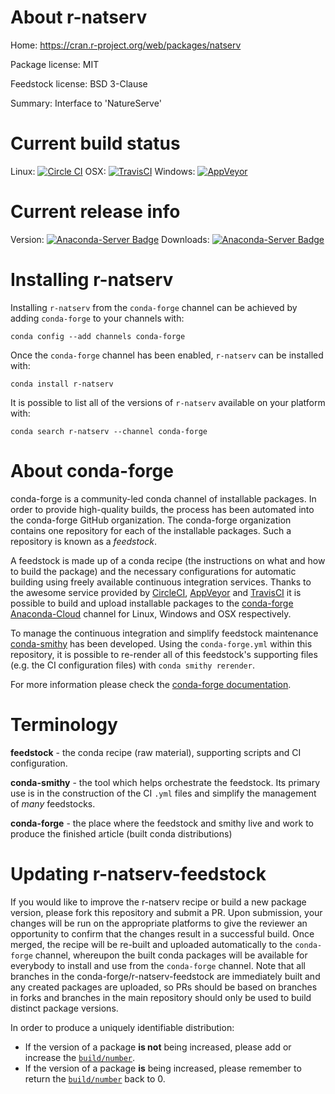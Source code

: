 About r-natserv
===============

Home: https://cran.r-project.org/web/packages/natserv

Package license: MIT

Feedstock license: BSD 3-Clause

Summary: Interface to 'NatureServe'



Current build status
====================

Linux: [![Circle CI](https://circleci.com/gh/conda-forge/r-natserv-feedstock.svg?style=shield)](https://circleci.com/gh/conda-forge/r-natserv-feedstock)
OSX: [![TravisCI](https://travis-ci.org/conda-forge/r-natserv-feedstock.svg?branch=master)](https://travis-ci.org/conda-forge/r-natserv-feedstock)
Windows: [![AppVeyor](https://ci.appveyor.com/api/projects/status/github/conda-forge/r-natserv-feedstock?svg=True)](https://ci.appveyor.com/project/conda-forge/r-natserv-feedstock/branch/master)

Current release info
====================
Version: [![Anaconda-Server Badge](https://anaconda.org/conda-forge/r-natserv/badges/version.svg)](https://anaconda.org/conda-forge/r-natserv)
Downloads: [![Anaconda-Server Badge](https://anaconda.org/conda-forge/r-natserv/badges/downloads.svg)](https://anaconda.org/conda-forge/r-natserv)

Installing r-natserv
====================

Installing `r-natserv` from the `conda-forge` channel can be achieved by adding `conda-forge` to your channels with:

```
conda config --add channels conda-forge
```

Once the `conda-forge` channel has been enabled, `r-natserv` can be installed with:

```
conda install r-natserv
```

It is possible to list all of the versions of `r-natserv` available on your platform with:

```
conda search r-natserv --channel conda-forge
```


About conda-forge
=================

conda-forge is a community-led conda channel of installable packages.
In order to provide high-quality builds, the process has been automated into the
conda-forge GitHub organization. The conda-forge organization contains one repository
for each of the installable packages. Such a repository is known as a *feedstock*.

A feedstock is made up of a conda recipe (the instructions on what and how to build
the package) and the necessary configurations for automatic building using freely
available continuous integration services. Thanks to the awesome service provided by
[CircleCI](https://circleci.com/), [AppVeyor](http://www.appveyor.com/)
and [TravisCI](https://travis-ci.org/) it is possible to build and upload installable
packages to the [conda-forge](https://anaconda.org/conda-forge)
[Anaconda-Cloud](http://docs.anaconda.org/) channel for Linux, Windows and OSX respectively.

To manage the continuous integration and simplify feedstock maintenance
[conda-smithy](http://github.com/conda-forge/conda-smithy) has been developed.
Using the ``conda-forge.yml`` within this repository, it is possible to re-render all of
this feedstock's supporting files (e.g. the CI configuration files) with ``conda smithy rerender``.

For more information please check the [conda-forge documentation](https://conda-forge.org/docs/).

Terminology
===========

**feedstock** - the conda recipe (raw material), supporting scripts and CI configuration.

**conda-smithy** - the tool which helps orchestrate the feedstock.
                   Its primary use is in the construction of the CI ``.yml`` files
                   and simplify the management of *many* feedstocks.

**conda-forge** - the place where the feedstock and smithy live and work to
                  produce the finished article (built conda distributions)


Updating r-natserv-feedstock
============================

If you would like to improve the r-natserv recipe or build a new
package version, please fork this repository and submit a PR. Upon submission,
your changes will be run on the appropriate platforms to give the reviewer an
opportunity to confirm that the changes result in a successful build. Once
merged, the recipe will be re-built and uploaded automatically to the
`conda-forge` channel, whereupon the built conda packages will be available for
everybody to install and use from the `conda-forge` channel.
Note that all branches in the conda-forge/r-natserv-feedstock are
immediately built and any created packages are uploaded, so PRs should be based
on branches in forks and branches in the main repository should only be used to
build distinct package versions.

In order to produce a uniquely identifiable distribution:
 * If the version of a package **is not** being increased, please add or increase
   the [``build/number``](http://conda.pydata.org/docs/building/meta-yaml.html#build-number-and-string).
 * If the version of a package **is** being increased, please remember to return
   the [``build/number``](http://conda.pydata.org/docs/building/meta-yaml.html#build-number-and-string)
   back to 0.